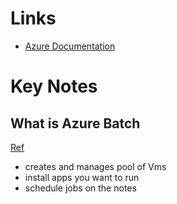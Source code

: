 # Links
* [Azure Documentation](https://docs.microsoft.com/en-us/azure/batch/)

# Key Notes
## What is Azure Batch 
[Ref](https://docs.microsoft.com/en-us/azure/batch/batch-technical-overview)
* creates and manages pool of Vms
* install apps you want to run 
* schedule jobs on the notes 